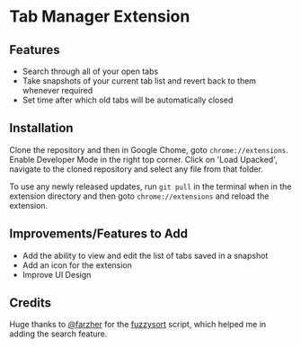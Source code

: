 # Tab Manager Extension

## Features

- Search through all of your open tabs
- Take snapshots of your current tab list and revert back to them whenever required
- Set time after which old tabs will be automatically closed

## Installation

Clone the repository and then in Google Chome, goto `chrome://extensions`. Enable Developer Mode in the right top corner. Click on 'Load Upacked', navigate to the cloned repository and select any file from that folder.

To use any newly released updates, run `git pull` in the terminal when in the extension directory and then goto `chrome://extensions` and reload the extension.

## Improvements/Features to Add

- Add the ability to view and edit the list of tabs saved in a snapshot
- Add an icon for the extension
- Improve UI Design

## Credits

Huge thanks to [@farzher](https://github.com/farzher) for the [fuzzysort](https://github.com/farzher/fuzzysort) script, which helped me in adding the search feature.
